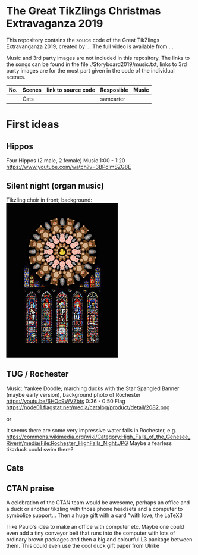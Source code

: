 # The Great TikZlings Christmas Extravaganza 2019

This repository contains the souce code of the Great TikZlings Extravanganza 2019, created by ...
The full video is available from ...

Music and 3rd party images are not included in this repository. The links to the songs can be found in the file ./Storyboard2019/music.txt, links to 3rd party images are for the most part given in the code of the individual scenes.

| No. | Scenes                 | link to source code            | Resposible             | Music           |
| :---| :----------------------| :----------------------| :----------------------| :---------------|
|     | Cats                   |                        | samcarter              |                 |


# First ideas

## Hippos

Four Hippos (2 male, 2 female)
Music 1:00 - 1:20 
https://www.youtube.com/watch?v=3BPcImSZG8E

## Silent night (organ music)

Tikzling choir in front; 
background: ![](./Storyboard/drafts/silentnightback.jpeg)

## TUG / Rochester

Music:  Yankee Doodle; marching ducks with the Star Spangled Banner (maybe early version), background photo of Rochester
https://youtu.be/6HOc9WVZbts 0:36 - 0:50
Flag https://node01.flagstat.net/media/catalog/product/detail/2082.png

or

It seems there are some very impressive water falls in Rochester, e.g. 
https://commons.wikimedia.org/wiki/Category:High_Falls_of_the_Genesee_River#/media/File:Rochester_HighFalls_Night.JPG
Maybe a fearless tikzduck could swim there? 


## Cats


## CTAN praise

A celebration of the CTAN team would be awesome, perhaps an office and a 
duck or another tikzling with those phone headsets and a computer to 
symbolize support... Then a huge gift with a card "with love, the LaTeX3 

I like Paulo's idea to make an office with computer etc. Maybe one could even 
add a tiny conveyor belt that runs into the computer with lots of ordinary 
brown packages and then a big and colourful L3 package between them. This 
could even use the cool duck gift paper from Ulrike  



